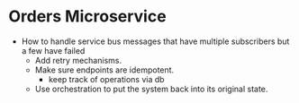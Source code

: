 <h1>Orders Microservice</h1>

- How to handle service bus messages that have multiple subscribers but a few have failed
  - Add retry mechanisms.
  - Make sure endpoints are idempotent.
    - keep track of operations via db
  - Use orchestration to put the system back into its original state.